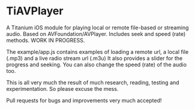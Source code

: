 # TiAVPlayer
A Titanium iOS module for playing local or remote file-based or streaming audio. Based on AVFoundation/AVPlayer. Includes seek and speed (rate) methods. WORK IN PROGRESS. 

The example/app.js contains examples of loading a remote url, a local file (.mp3) and a live radio stream url (.m3u) 
It also provides a slider for the progress and seeking.  You can also change the speed (rate) of the audio too. 

This is all very much the result of much research, reading, testing and experimentation. So please excuse the mess. 

Pull requests for bugs and improvements very much accepted! 